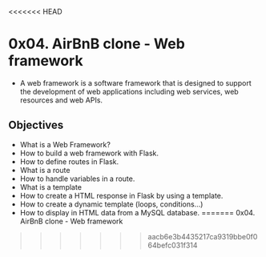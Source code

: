 <<<<<<< HEAD
# 0x04. AirBnB clone - Web framework
- A web framework is a software framework that is designed to support the development of web applications including web services, web resources and web APIs.

## Objectives
- What is a Web Framework?
- How to build a web framework with Flask.
- How to define routes in Flask.
- What is a route
- How to handle variables in a route.
- What is a template
- How to create a HTML response in Flask by using a template.
- How to create a dynamic template (loops, conditions…)
- How to display in HTML data from a MySQL database.
=======
0x04. AirBnB clone - Web framework
>>>>>>> aacb6e3b4435217ca9319bbe0f064befc031f314
